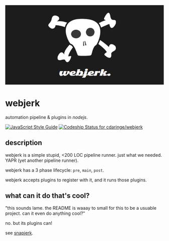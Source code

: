 <div style='width:100%;text-align:center;'>
  <img src='https://raw.githubusercontent.com/cdaringe/webjerk/master/img/webjerk_banner.png' alt='webjerk-logo' />
</div>

# webjerk

automation pipeline & plugins in _nodejs_.

[![JavaScript Style Guide](https://img.shields.io/badge/code_style-standard-brightgreen.svg)](https://standardjs.com) [ ![Codeship Status for cdaringe/webjerk](https://app.codeship.com/projects/c605af90-fd3d-0134-eab4-1aa2768960b8/status?branch=master)](https://app.codeship.com/projects/212005)

## description

webjerk is a simple stupid, <200 LOC pipeline runner.  just what we needed.  YAPR (yet another pipeline runner).

webjerk has a 3 phase lifecycle: `pre`, `main`, `post`.

webjerk accepts plugins to register with it, and it runs those plugins.

## what can it do that's cool?

"this sounds lame. the README is waaay to small for this to be a usuable project. can it even do anything cool?"

no. but its plugins can!

see [snapjerk](packages/snapjerk).
